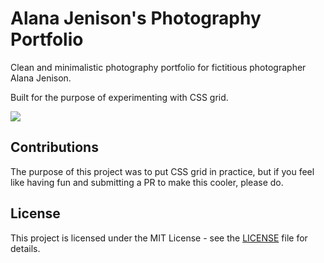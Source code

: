 # Alana Jenison's Photography Portfolio
Clean and minimalistic photography portfolio for fictitious photographer Alana Jenison.

Built for the purpose of experimenting with CSS grid.

![](https://cl.ly/a40777b21243/Image%202019-01-29%20at%206.38.26%20AM.png)

## Contributions
The purpose of this project was to put CSS grid in practice, but if you feel like having fun and submitting a PR to make this cooler, please do.

## License
This project is licensed under the MIT License - see the [LICENSE](https://github.com/eduardoltorres/alana-photography-portfolio/blob/master/LICENSE) file for details.